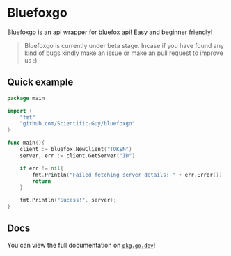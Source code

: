 # Bluefoxgo

Bluefoxgo is an api wrapper for bluefox api! Easy and beginner friendly!

> Bluefoxgo is currently under beta stage. Incase if you have found any kind of bugs kindly make an issue or make an pull request to improve us :)

## Quick example

```go
package main

import (
    "fmt"
    "github.com/Scientific-Guy/bluefoxgo"
)

func main(){
    client := bluefox.NewClient("TOKEN")
    server, err := client.GetServer("ID")

    if err != nil{
        fmt.Println("Failed fetching server details: " + err.Error())
        return
    }

    fmt.Println("Sucess!", server);
}
```

## Docs

You can view the full documentation on [`pkg.go.dev`](https://pkg.go.dev/github.com/Scientific-Guy/bluefoxgo)!
